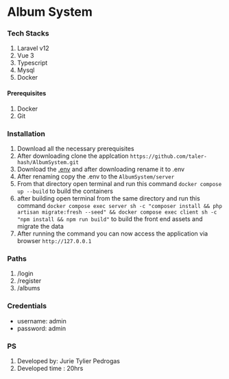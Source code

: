# Album System

### Tech Stacks
1. Laravel v12
2. Vue 3
3. Typescript
4. Mysql
5. Docker

#### Prerequisites
1. Docker
2. Git

### Installation
1. Download all the necessary prerequisites
2. After downloading clone the applcation `https://github.com/taler-hash/AlbumSystem.git`
3. Download the [.env](https://drive.google.com/file/d/1z_LDvC2jkgNIZm4Zayb0cis34OWKiJ3p/view?usp=drive_link ".env") and after downloading rename it to .env
4. After renaming copy the .env to the `AlbumSystem/server`
5. From that directory open terminal and run this command `docker compose up --build`
to build the containers
6. after building open terminal from the same directory and run this command `docker compose exec server sh -c "composer install && php artisan migrate:fresh --seed" && docker compose exec client sh -c "npm install && npm run build"` to build the front end assets and migrate the data
7. After running the command you can now access the application via browser `http://127.0.0.1`

### Paths
1. /login
2. /register
3. /albums

### Credentials
- username: admin
- password: admin


### PS
1. Developed by: Jurie Tylier Pedrogas
2. Developed time : 20hrs